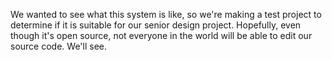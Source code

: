 We wanted to see what this system is like, so we're making a test project to determine if it is suitable for our senior design project. Hopefully, even though it's open source, not everyone in the world will be able to edit our source code. We'll see.